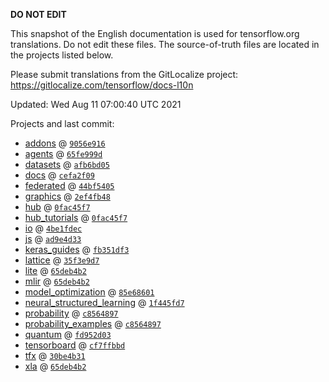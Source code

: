 __DO NOT EDIT__

This snapshot of the English documentation is used for tensorflow.org
translations. Do not edit these files. The source-of-truth files are located in
the projects listed below.

Please submit translations from the GitLocalize project: https://gitlocalize.com/tensorflow/docs-l10n

Updated: Wed Aug 11 07:00:40 UTC 2021

Projects and last commit:

- [addons](https://github.com/tensorflow/addons/tree/master/docs) @ <a href='https://github.com/tensorflow/addons/commit/9056e9167018bbf04e2949a7dc0dfcda0377dd08'><code>9056e916</code></a>
- [agents](https://github.com/tensorflow/agents/tree/master/docs) @ <a href='https://github.com/tensorflow/agents/commit/65fe999dca649d9fcf73bb044450794cd76d7b64'><code>65fe999d</code></a>
- [datasets](https://github.com/tensorflow/datasets/tree/master/docs) @ <a href='https://github.com/tensorflow/datasets/commit/afb6bd0570768e0493faf18736e297b857c570a4'><code>afb6bd05</code></a>
- [docs](https://github.com/tensorflow/docs/tree/master/site/en) @ <a href='https://github.com/tensorflow/docs/commit/cefa2f092b60fa8b89a1fbea3d4f029b3bd65b9a'><code>cefa2f09</code></a>
- [federated](https://github.com/tensorflow/federated/tree/master/docs) @ <a href='https://github.com/tensorflow/federated/commit/44bf540519cd6d9a6faad4557f66afd22c2ff7f3'><code>44bf5405</code></a>
- [graphics](https://github.com/tensorflow/graphics/tree/master/tensorflow_graphics/g3doc) @ <a href='https://github.com/tensorflow/graphics/commit/2ef4fb489a19f6e990b3652e455b70fe330133fa'><code>2ef4fb48</code></a>
- [hub](https://github.com/tensorflow/hub/tree/master/docs) @ <a href='https://github.com/tensorflow/hub/commit/0fac45f72f71970724611df3391d85df89f08080'><code>0fac45f7</code></a>
- [hub_tutorials](https://github.com/tensorflow/hub/tree/master/examples/colab) @ <a href='https://github.com/tensorflow/hub/commit/0fac45f72f71970724611df3391d85df89f08080'><code>0fac45f7</code></a>
- [io](https://github.com/tensorflow/io/tree/master/docs) @ <a href='https://github.com/tensorflow/io/commit/4be1fdecdefd373ddc97c3f6937788e744e15439'><code>4be1fdec</code></a>
- [js](https://github.com/tensorflow/tfjs-website/tree/master/docs) @ <a href='https://github.com/tensorflow/tfjs-website/commit/ad9e4d33fbd89e8f62576e5b74c5e817734b0c9e'><code>ad9e4d33</code></a>
- [keras_guides](https://github.com/tensorflow/docs/tree/snapshot-keras/site/en/guide/keras) @ <a href='https://github.com/tensorflow/docs/commit/fb351df38b8be9056c9ff20eb72ed9bcd9060b5a'><code>fb351df3</code></a>
- [lattice](https://github.com/tensorflow/lattice/tree/master/docs) @ <a href='https://github.com/tensorflow/lattice/commit/35f3e9d7da7f90a700d7a903e1818e82965f245c'><code>35f3e9d7</code></a>
- [lite](https://github.com/tensorflow/tensorflow/tree/master/tensorflow/lite/g3doc) @ <a href='https://github.com/tensorflow/tensorflow/commit/65deb4b2157fed5a4f730e8ef7cb841dae20b446'><code>65deb4b2</code></a>
- [mlir](https://github.com/tensorflow/tensorflow/tree/master/tensorflow/compiler/mlir/g3doc) @ <a href='https://github.com/tensorflow/tensorflow/commit/65deb4b2157fed5a4f730e8ef7cb841dae20b446'><code>65deb4b2</code></a>
- [model_optimization](https://github.com/tensorflow/model-optimization/tree/master/tensorflow_model_optimization/g3doc) @ <a href='https://github.com/tensorflow/model-optimization/commit/85e68601f5201e6b179c49740b0e595d6d9cdc60'><code>85e68601</code></a>
- [neural_structured_learning](https://github.com/tensorflow/neural-structured-learning/tree/master/g3doc) @ <a href='https://github.com/tensorflow/neural-structured-learning/commit/1f445fd71c2b0c67b72c43ba41ec3f73aa8f8079'><code>1f445fd7</code></a>
- [probability](https://github.com/tensorflow/probability/tree/main/tensorflow_probability/g3doc) @ <a href='https://github.com/tensorflow/probability/commit/c85648975c26247724dccca3275fa0a27467872b'><code>c8564897</code></a>
- [probability_examples](https://github.com/tensorflow/probability/tree/main/tensorflow_probability/examples/jupyter_notebooks) @ <a href='https://github.com/tensorflow/probability/commit/c85648975c26247724dccca3275fa0a27467872b'><code>c8564897</code></a>
- [quantum](https://github.com/tensorflow/quantum/tree/master/docs) @ <a href='https://github.com/tensorflow/quantum/commit/fd952d0362c5445eef0da4437fb3e5ebb16b7948'><code>fd952d03</code></a>
- [tensorboard](https://github.com/tensorflow/tensorboard/tree/master/docs) @ <a href='https://github.com/tensorflow/tensorboard/commit/cf7ffbbdfe0f1a735ca0b8bb027c2ca0a6790399'><code>cf7ffbbd</code></a>
- [tfx](https://github.com/tensorflow/tfx/tree/master/docs) @ <a href='https://github.com/tensorflow/tfx/commit/30be4b31319cc7d5e5c1b32150346c924c028a86'><code>30be4b31</code></a>
- [xla](https://github.com/tensorflow/tensorflow/tree/master/tensorflow/compiler/xla/g3doc) @ <a href='https://github.com/tensorflow/tensorflow/commit/65deb4b2157fed5a4f730e8ef7cb841dae20b446'><code>65deb4b2</code></a>

